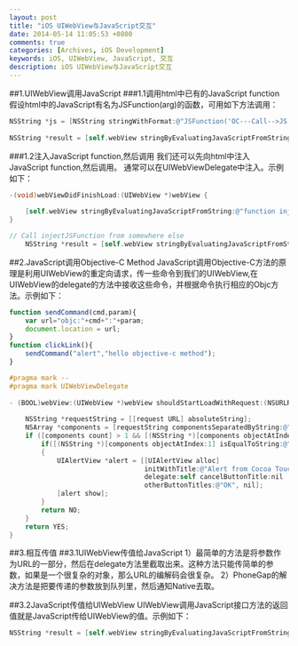 ```yaml
---
layout: post
title: "iOS UIWebView与JavaScript交互"
date: 2014-05-14 11:05:53 +0800
comments: true
categories: [Archives, iOS Development]
keywords: iOS, UIWebView, JavaScript, 交互
description: iOS UIWebView与JavaScript交互
---
```


##1.UIWebView调用JavaScript
###1.1调用html中已有的JavaScript function
假设html中的JavaScript有名为JSFunction(arg)的函数，可用如下方法调用：
``` objective-c 
NSString *js = [NSString stringWithFormat:@"JSFunction('OC---Call-->JS')"];
    
NSString *result = [self.webView stringByEvaluatingJavaScriptFromString:js];
```

###1.2注入JavaScript function,然后调用
我们还可以先向html中注入JavaScript function,然后调用。
通常可以在UIWebViewDelegate中注入。示例如下：
``` objective-c 
-(void)webViewDidFinishLoad:(UIWebView *)webView {
    
    [self.webView stringByEvaluatingJavaScriptFromString:@"function injectJSFunction (parameter) { return parameter + 1;}"];
}

// Call injectJSFunction from somewhere else
    NSString *result = [self.webView stringByEvaluatingJavaScriptFromString:@"injectJSFunction(1)"];

```

##2.JavaScript调用Objective-C Method
JavaScript调用Objective-C方法的原理是利用UIWebView的重定向请求，传一些命令到我们的UIWebView,在UIWebView的delegate的方法中接收这些命令，并根据命令执行相应的Objc方法。示例如下：
``` javascript
function sendCommand(cmd,param){  
    var url="objc:"+cmd+":"+param;  
    document.location = url;  
}  
function clickLink(){  
    sendCommand("alert","hello objective-c method");  
}  
```
``` objective-c
#pragma mark --  
#pragma mark UIWebViewDelegate  
  
- (BOOL)webView:(UIWebView *)webView shouldStartLoadWithRequest:(NSURLRequest *)request navigationType:(UIWebViewNavigationType)navigationType {  
      
    NSString *requestString = [[request URL] absoluteString];  
    NSArray *components = [requestString componentsSeparatedByString:@":"];  
    if ([components count] > 1 && [(NSString *)[components objectAtIndex:0] isEqualToString:@"objc"]) {  
        if([(NSString *)[components objectAtIndex:1] isEqualToString:@"alert"])   
        {  
            UIAlertView *alert = [[UIAlertView alloc]   
                                  initWithTitle:@"Alert from Cocoa Touch" message:[components objectAtIndex:2]  
                                  delegate:self cancelButtonTitle:nil  
                                  otherButtonTitles:@"OK", nil];  
            [alert show];  
        }  
        return NO;  
    }  
    return YES;  
} 
```
##3.相互传值
##3.1UIWebView传值给JavaScript
1）最简单的方法是将参数作为URL的一部分，然后在delegate方法里截取出来。这种方法只能传简单的参数，如果是一个很复杂的对象，那么URL的编解码会很复杂。
2）PhoneGap的解决方法是把要传递的参数放到队列里，然后通知Native去取。

##3.2JavaScript传值给UIWebView
UIWebView调用JavaScript接口方法的返回值就是JavaScript传给UIWebView的值。示例如下：
``` objective-c
NSString *result = [self.webView stringByEvaluatingJavaScriptFromString:@"injectJSFunction(1)"];
```
